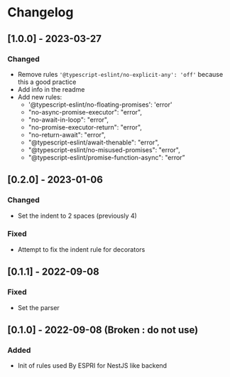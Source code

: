 # Changelog

## [1.0.0] - 2023-03-27

### Changed

 - Remove rules `'@typescript-eslint/no-explicit-any': 'off'` because this a good practice
 - Add info in the readme
 - Add new rules:
    - '@typescript-eslint/no-floating-promises': 'error'
    - "no-async-promise-executor": "error",
    - "no-await-in-loop": "error",
    - "no-promise-executor-return": "error",
    - "no-return-await": "error",
    - "@typescript-eslint/await-thenable": "error",
    - "@typescript-eslint/no-misused-promises": "error",
    - "@typescript-eslint/promise-function-async": "error”

## [0.2.0] - 2023-01-06

### Changed

 - Set the indent to 2 spaces (previously 4)

### Fixed

 - Attempt to fix the indent rule for decorators 

## [0.1.1] - 2022-09-08

### Fixed

 - Set the parser

## [0.1.0] - 2022-09-08 (Broken : do not use)

### Added

 - Init of rules used By ESPRI for NestJS like backend

